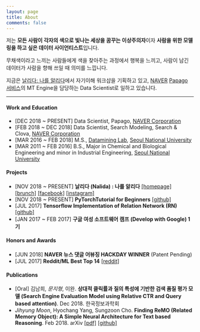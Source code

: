 ```yaml
---
layout: page
title: About
comments: false
---
```


저는 **모든 사람이 각자의 색으로 빛나는 세상을 꿈꾸는 이상주의자**이자 **사람을 위한 모델링을 하고 싶은 데이터 사이언티스트**입니다.

무채색이라고 느끼는 사람들에게 색을 찾아주는 과정에서 행복을 느끼고, 사람이 남긴 데이터가 사람을 향해 쓰일 때 의미를 느낍니다.

지금은 [날리다: 나를 알리다](http://www.nalida.info/)에서 자기이해 워크샵을 기획하고 있고, [NAVER](https://www.navercorp.com/ko/index.nhn) [Papago 서비스](https://papago.naver.com/)의 MT Engine을 담당하는 Data Scientist로 일하고 있습니다.

<hr>

#### Work and Education

- [DEC 2018 ~ PRESENT] Data Scientist, Papago, [NAVER Corporation](https://www.navercorp.com/en/index.nhn)
- [FEB 2018 ~ DEC 2018] Data Scientist, Search Modeling, Search & Clova, [NAVER Corporation](https://www.navercorp.com/en/index.nhn)
- [MAR 2016 ~ FEB 2018] M.S., [Datamining Lab](http://dm.snu.ac.kr/ko/), [Seoul National University](http://www.snu.ac.kr/index.html)
- [MAR 2011 ~ FEB 2016] B.S., Major in Chemical and Biological Engineering and minor in Industrial Engineering, [Seoul National University](http://www.snu.ac.kr/index.html)

<div class="breaker"></div>

#### Projects

- [NOV 2018 ~ PRESENT] **날리다 (Nalida) : 나를 알리다** [[homepage]](http://www.nalida.info/) [[brunch]](https://brunch.co.kr/@nalida) [[facebook]](https://www.facebook.com/nalida2/) [[instagram]](https://www.instagram.com/nalida_official/) 
- [NOV 2018 ~ PRESENT] **PyTorchTutorial for Beginners** [[github]](https://github.com/inmoonlight/PyTorchTutorial)
- [JUL 2017] **Tensorflow Implementation of Relation Network (RN)** [[github]](https://github.com/inmoonlight/Relation-Network)
- [JAN 2017 ~ FEB 2017] **구글 여성 소프트웨어 캠프 (Develop with Google) 1기** 

<div class="breaker"></div>

#### Honors and Awards

- [JUN 2018] **NAVER 뉴스 댓글 어뷰징 HACKDAY WINNER** (Patent Pending)
- [JUL 2017] **Reddit/ML Best Top 14** [[reddit]](https://www.reddit.com/r/MachineLearning/comments/6nskph/d_tensorflow_implementation_of_relation_network/)

<div class="breaker"></div>

#### Publications

- [Oral] 김남희, *문지형*, 이완. **상대적 클릭률과 질의 특성에 기반한 검색 품질 평가 모델 (Search Engine Evaluation Model using Relative CTR and Query based attention)**. Dec 2018. 한국정보과학회
- *Jihyung Moon*, Hyochang Yang, Sungzoon Cho. **Finding ReMO (Related Memory Object): A Simple Neural Architecture for Text based Reasoning**. Feb 2018. arXiv [[pdf]](https://arxiv.org/pdf/1801.08459.pdf) [[github]](https://github.com/inmoonlight/RMN)